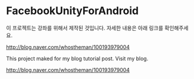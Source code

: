 FacebookUnityForAndroid
=======================

이 프로젝트는 강좌를 위해서 제작된 것입니다.
자세한 내용은 아래 링크를 확인해주세요.

http://blog.naver.com/whostheman/100193979004




This project maked for my blog tutorial post.
Visit my blog.

http://blog.naver.com/whostheman/100193979004

